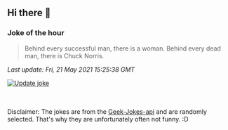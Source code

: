 ## Hi there 👋

### Joke of the hour
<!-- joke -->
>Behind every successful man, there is a woman. Behind every dead man, there is Chuck Norris.
<!-- /joke -->

*Last update: Fri, 21 May 2021 15:25:38 GMT*

[![Update joke](https://github.com/nclskfm/nclskfm/actions/workflows/joke.yml/badge.svg)](https://github.com/nclskfm/nclskfm/actions/workflows/joke.yml)

<br><br>
Disclaimer: The jokes are from the [Geek-Jokes-api](https://github.com/sameerkumar18/geek-joke-api) and are randomly selected. That's why they are unfortunately often not funny. :D
